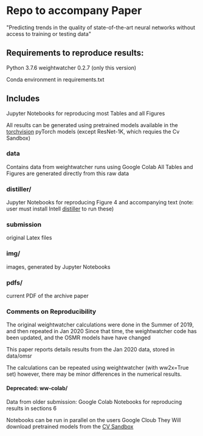 # Repo to accompany Paper

"Predicting trends in the quality of state-of-the-art neural networks without access to training or testing data"

## Requirements to reproduce results: 

 Python 3.7.6
 weightwatcher 0.2.7 (only this version)

 Conda environment in requirements.txt

## Includes

 Jupyter Notebooks for reproducing most Tables and all Figures

 All results can be generated using pretrained models available in the [torchvision](https://pytorch.org/docs/stable/torchvision/index.html) pyTorch models
 (except ResNet-1K, which requies the Cv Sandbox)

### data

 Contains data from weightwatcher runs using Google Colab
 All Tables and Figures are generated directly from this raw data

### distiller/

 Jupyter Notebooks for reproducing Figure 4 and accompanying text
 (note: user must install Intell [distiller](https://github.com/NervanaSystems/distiller) to run these)

### submission

 original Latex files

### img/

 images, generated by Jupyter Notebooks
 
 ### pdfs/
 
 current PDF of the archive paper

### Comments on Reproducibility

 The original weightwatcher calculations were done in the Summer of 2019, and then repeated in Jan 2020
 Since that time, the weightwatcher code has been updated, and the OSMR models have have changed

 This paper reports details results from the Jan 2020 data, stored in data/omsr

 The calculations can be repeated using weightwatcher (with ww2x=True set) however, there may be minor differences 
in the numerical results. 

#### Deprecated: ww-colab/


 Data from older submission:
 Google Colab Notebooks for reproducing results in sections 6

 Notebooks can be run in parallel on the users Google Cloub
 They Will download pretrained models from the [CV Sandbox](https://github.com/osmr/imgclsmob) 

